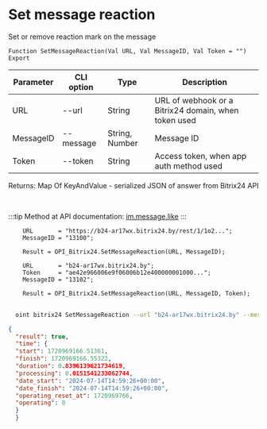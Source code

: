 ﻿---
sidebar_position: 3
---

# Set message reaction
 Set or remove reaction mark on the message



`Function SetMessageReaction(Val URL, Val MessageID, Val Token = "") Export`

  | Parameter | CLI option | Type | Description |
  |-|-|-|-|
  | URL | --url | String | URL of webhook or a Bitrix24 domain, when token used |
  | MessageID | --message | String, Number | Message ID |
  | Token | --token | String | Access token, when app auth method used |

  
  Returns:  Map Of KeyAndValue - serialized JSON of answer from Bitrix24 API

<br/>

:::tip
Method at API documentation: [im.message.like](https://dev.1c-bitrix.ru/learning/course/?COURSE_ID=93&LESSON_ID=12121)
:::
<br/>


```bsl title="Code example"
    URL       = "https://b24-ar17wx.bitrix24.by/rest/1/1o2...";
    MessageID = "13100";

    Result = OPI_Bitrix24.SetMessageReaction(URL, MessageID);

    URL       = "b24-ar17wx.bitrix24.by";
    Token     = "ae42e966006e9f06006b12e400000001000...";
    MessageID = "13102";

    Result = OPI_Bitrix24.SetMessageReaction(URL, MessageID, Token);
```



```sh title="CLI command example"
    
  oint bitrix24 SetMessageReaction --url "b24-ar17wx.bitrix24.by" --message "8684" --token "fe3fa966006e9f06006b12e400000001000..."

```

```json title="Result"
{
  "result": true,
  "time": {
  "start": 1720969166.51361,
  "finish": 1720969166.55322,
  "duration": 0.0396139621734619,
  "processing": 0.0151541233062744,
  "date_start": "2024-07-14T14:59:26+00:00",
  "date_finish": "2024-07-14T14:59:26+00:00",
  "operating_reset_at": 1720969766,
  "operating": 0
  }
  }
```
